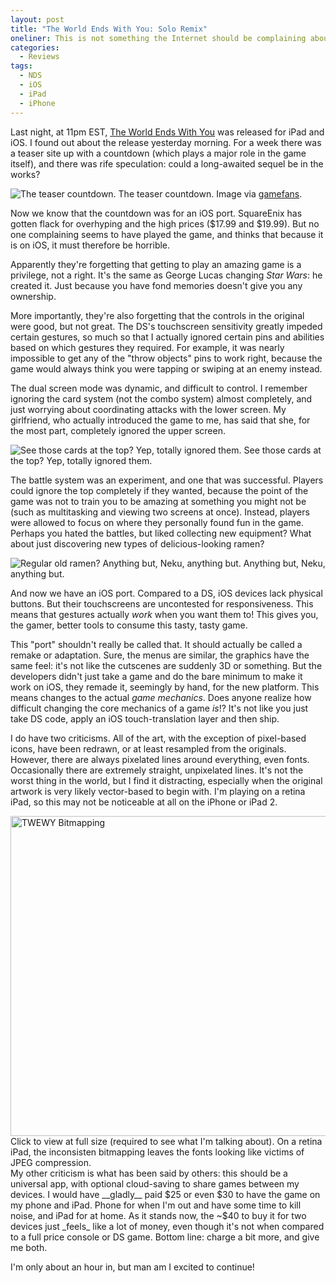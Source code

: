 ```yaml
---
layout: post
title: "The World Ends With You: Solo Remix"
oneliner: This is not something the Internet should be complaining about
categories:
  - Reviews
tags:
  - NDS
  - iOS
  - iPad
  - iPhone
---
```


Last night, at 11pm EST, [The World Ends With You][] was released for iPad and iOS. I found out about the release yesterday morning. For a week there was a teaser site up with a countdown (which plays a major role in the game itself), and there was rife speculation: could a long-awaited sequel be in the works?

<div data-role="figure">
	<img alt="The teaser countdown." src="http://gamefans.com/wp-content/uploads/2012/08/The-World-Ends-With-You-Countdown.jpg" />
	<span data-role="figcaption">The teaser countdown. Image via <a href="http://gamefans.com">gamefans</a>.</span>
</div>

Now we know that the countdown was for an iOS port. SquareEnix has gotten flack for overhyping and the high prices ($17.99 and $19.99). But no one complaining seems to have played the game, and thinks that because it is on iOS, it must therefore be horrible.

Apparently they're forgetting that getting to play an amazing game is a privilege, not a right. It's the same as George Lucas changing _Star Wars_: he created it. Just because you have fond memories doesn't give you any ownership.

More importantly, they're also forgetting that the controls in the original were good, but not great. The DS's touchscreen sensitivity greatly impeded certain gestures, so much so that I actually ignored certain pins and abilities based on which gestures they required. For example, it was nearly impossible to get any of the "throw objects" pins to work right, because the game would always think you were tapping or swiping at an enemy instead.

The dual screen mode was dynamic, and difficult to control. I remember ignoring the card system (not the combo system) almost completely, and just worrying about coordinating attacks with the lower screen. My girlfriend, who actually introduced the game to me, has said that she, for the most part, completely ignored the upper screen. 

<div data-role="figure">
	<img alt="See those cards at the top? Yep, totally ignored them." src="http://i.imgur.com/2vVRW.png" />
	<span data-role="figcaption">See those cards at the top? Yep, totally ignored them.</span>
</div>

The battle system was an experiment, and one that was successful. Players could ignore the top completely if they wanted, because the point of the game was not to train you to be amazing at something you might not be (such as multitasking and viewing two screens at once). Instead, players were allowed to focus on where they personally found fun in the game. Perhaps you hated the battles, but liked collecting new equipment? What about just discovering new types of delicious-looking ramen?

<div data-role="figure">
	<img alt="Regular old ramen? Anything but, Neku, anything but." src="http://i.imgur.com/eLJHz.png" />
	<span data-role="figcaption">Anything but, Neku, anything but.</span>
</div>

And now we have an iOS port. Compared to a DS, iOS devices lack physical buttons. But their touchscreens are uncontested for responsiveness. This means that gestures actually _work_ when you want them to! This gives you, the gamer, better tools to consume this tasty, tasty game.

This "port" shouldn't really be called that. It should actually be called a remake or adaptation. Sure, the menus are similar, the graphics have the same feel: it's not like the cutscenes are suddenly 3D or something. But the developers didn't just take a game and do the bare minimum to make it work on iOS, they remade it, seemingly by hand, for the new platform. This means changes to the actual _game mechanics_. Does anyone realize how difficult changing the core mechanics of a game _is_!? It's not like you just take DS code, apply an iOS touch-translation layer and then ship. 

I do have two criticisms. All of the art, with the exception of pixel-based icons, have been redrawn, or at least resampled from the originals. However, there are always pixelated lines around everything, even fonts. Occasionally there are extremely straight, unpixelated lines. It's not the worst thing in the world, but I find it distracting, especially when the original artwork is very likely vector-based to begin with. I'm playing on a retina iPad, so this may not be noticeable at all on the iPhone or iPad 2.

<div data-role="figure">
	<a href="http://i.imgur.com/QCE2m.jpg">
		<img width="512" src="http://i.imgur.com/QCE2ml.jpg" alt="TWEWY Bitmapping" />
	</a>
	<span data-role="figcaption">Click to view at full size (required to see what I'm talking about). On a retina iPad, the inconsisten bitmapping leaves the fonts looking like victims of JPEG compression.</span>
</div>
My other criticism is what has been said by others: this should be a universal app, with optional cloud-saving to share games between my devices. I would have __gladly__ paid $25 or even $30 to have the game on my phone and iPad. Phone for when I'm out and have some time to kill noise, and iPad for at home. As it stands now, the ~$40 to buy it for two devices just _feels_ like a lot of money, even though it's not when compared to a full price console or DS game. Bottom line: charge a bit more, and give me both. 

I'm only about an hour in, but man am I excited to continue!

[The World Ends With You]: http://www.square-enix.co.jp/subarashiki-solo-remix/en/new.html
[Kotaku]: http://kotaku.com/5937977/the-world-ends-with-yous-ios-version-arrives-tomorrow-costs-20-for-ipad
[No button controls]: http://www.ign.com/articles/2012/08/24/the-world-ends-with-you-coming-to-ios#comment-627738204

